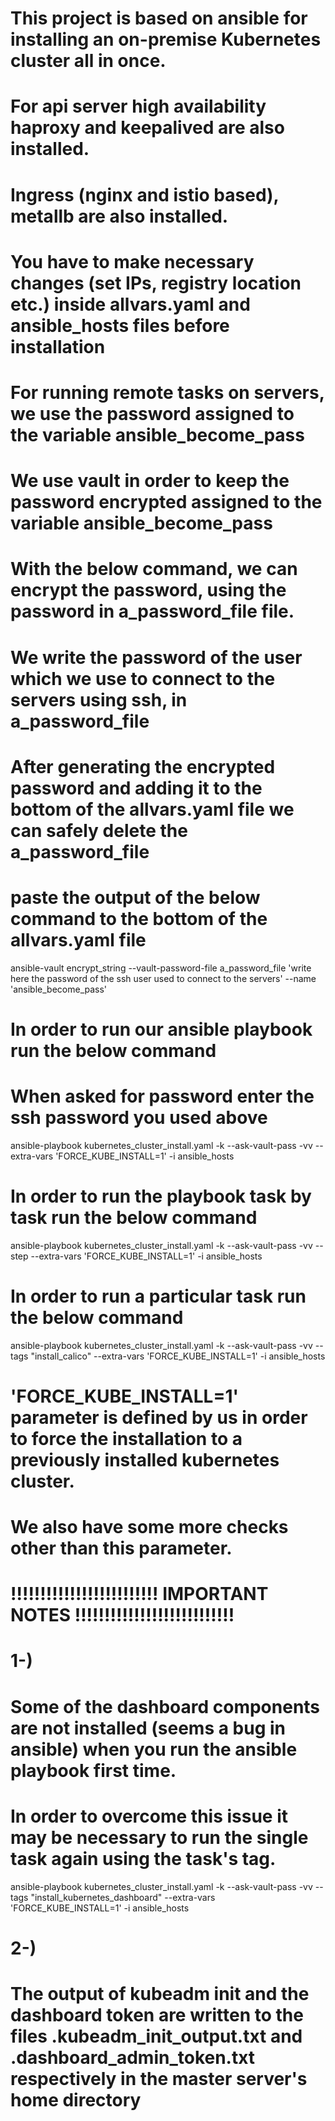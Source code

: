 # This project is based on ansible for installing an on-premise Kubernetes cluster all in once.
# For api server high availability haproxy and keepalived are also installed.
# Ingress (nginx and istio based), metallb are also installed.
# You have to make necessary changes (set IPs, registry location etc.) inside allvars.yaml and ansible_hosts files before installation

# For running remote tasks on servers, we use the password assigned to the variable ansible_become_pass
# We use vault in order to keep the password encrypted assigned to the variable ansible_become_pass
# With the below command, we can encrypt the password, using the password in a_password_file file.
# We write the password of the user which we use to connect to the servers using ssh, in a_password_file 
# After generating the encrypted password and adding it to the bottom of the allvars.yaml file we can safely delete the a_password_file

# paste the output of the below command to the bottom of the allvars.yaml file 
ansible-vault encrypt_string --vault-password-file a_password_file 'write here the password of the ssh user used to connect to the servers' --name 'ansible_become_pass'

# In order to  run our ansible playbook run the below command
# When asked for password enter the ssh password you used above
ansible-playbook kubernetes_cluster_install.yaml -k --ask-vault-pass -vv --extra-vars 'FORCE_KUBE_INSTALL=1' -i ansible_hosts

# In order to run the playbook task by task run the below command
ansible-playbook kubernetes_cluster_install.yaml -k --ask-vault-pass -vv --step --extra-vars 'FORCE_KUBE_INSTALL=1' -i ansible_hosts

# In order to run a particular task run the below command
ansible-playbook kubernetes_cluster_install.yaml -k --ask-vault-pass -vv --tags "install_calico" --extra-vars 'FORCE_KUBE_INSTALL=1' -i ansible_hosts 


# 'FORCE_KUBE_INSTALL=1' parameter is defined by us in order to force the installation to a previously installed kubernetes cluster.
# We also have some more checks other than this parameter.

# !!!!!!!!!!!!!!!!!!!!!!!!! IMPORTANT NOTES !!!!!!!!!!!!!!!!!!!!!!!!!!!
# 1-)
# Some of the dashboard components are not installed (seems a bug in ansible) when you run the ansible playbook first time.
# In order to overcome this issue it may be necessary to run the single task again using the task's tag.
ansible-playbook kubernetes_cluster_install.yaml -k --ask-vault-pass -vv --tags "install_kubernetes_dashboard" --extra-vars 'FORCE_KUBE_INSTALL=1' -i ansible_hosts

# 2-)
# The output of kubeadm init and the dashboard token are written to the files .kubeadm_init_output.txt and .dashboard_admin_token.txt respectively in the master server's home directory
